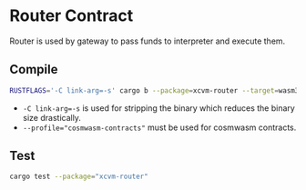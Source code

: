 # Router Contract

Router is used by gateway to pass funds to interpreter and execute them.

## Compile

```sh
RUSTFLAGS='-C link-arg=-s' cargo b --package=xcvm-router --target=wasm32-unknown-unknown --profile="cosmwasm-contracts"
```

* `-C link-arg=-s` is used for stripping the binary which reduces the binary size drastically.
* `--profile="cosmwasm-contracts"` must be used for cosmwasm contracts.

## Test

```sh
cargo test --package="xcvm-router"
```
